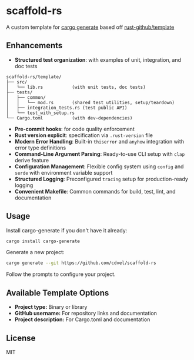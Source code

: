 # scaffold-rs

A custom template for [cargo generate](https://github.com/cargo-generate/cargo-generate) based off [rust-github/template](https://github.com/rust-github/template)


## Enhancements

- **Structured test organization**: with examples of unit, integration, and doc tests

```
scaffold-rs/template/
├── src/
│   └── lib.rs           (with unit tests, doc tests)
├── tests/
│   ├── common/
│   │   └── mod.rs       (shared test utilities, setup/teardown)
│   ├── integration_tests.rs (test public API)
│   └── test_with_setup.rs
└── Cargo.toml           (with dev-dependencies)
```

- **Pre-commit hooks**: for code quality enforcement
- **Rust version explicit**: specification via `.rust-version` file
- **Modern Error Handling**: Built-in `thiserror` and `anyhow` integration with error type definitions
- **Command-Line Argument Parsing**: Ready-to-use CLI setup with `clap` derive feature
- **Configuration Management**: Flexible config system using `config` and `serde` with environment variable support
- **Structured Logging**: Preconfigured `tracing` setup for production-ready logging
- **Convenient Makefile**: Common commands for build, test, lint, and documentation

## Usage

Install cargo-generate if you don't have it already:

```bash
cargo install cargo-generate
```

Generate a new project:

```bash
cargo generate --git https://github.com/cdvel/scaffold-rs
```

Follow the prompts to configure your project.

## Available Template Options

- **Project type:** Binary or library
- **GitHub username:** For repository links and documentation
- **Project description:** For Cargo.toml and documentation

## License

MIT
